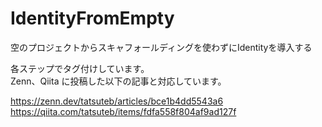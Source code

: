 # IdentityFromEmpty

空のプロジェクトからスキャフォールディングを使わずにIdentityを導入する

各ステップでタグ付けしています。  
Zenn、Qiita に投稿した以下の記事と対応しています。

https://zenn.dev/tatsuteb/articles/bce1b4dd5543a6  
https://qiita.com/tatsuteb/items/fdfa558f804af9ad127f
